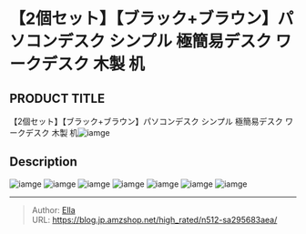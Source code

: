 # 【2個セット】【ブラック&#43;ブラウン】パソコンデスク シンプル 極簡易デスク ワークデスク 木製 机


## PRODUCT TITLE 

【2個セット】【ブラック&#43;ブラウン】パソコンデスク シンプル 極簡易デスク ワークデスク 木製 机![iamge](https://b2bfiles1.gigab2b.cn/image/wkseller/301/20220919_338fffeeeac6f0c44c7d80700259cdc6.jpg)

## Description











![iamge](https://b2bfiles1.gigab2b.cn/image/wkseller/301/wf189982/20200330_889dbc1d255d1e5fc61e7ebcedbbd298.jpg)
![iamge](https://b2bfiles1.gigab2b.cn/image/wkseller/301/wf189982/20200330_aa8d8edbdef2c87e6973afaf56ce0834.jpg)
![iamge](https://b2bfiles1.gigab2b.cn/image/wkseller/301/20220919_899dd3c4e4b50cb5668c79a544d0e9e4.jpg)
![iamge](https://b2bfiles1.gigab2b.cn/image/wkseller/301/20220919_545c08dcb35909069c24241a316a2422.jpg)
![iamge](https://b2bfiles1.gigab2b.cn/image/wkseller/301/20220919_6ecb8271434a300ead1ee7ebee223f13.jpg)
![iamge](https://b2bfiles1.gigab2b.cn/image/wkseller/301/20220919_e90de024995c1980c11d8e95fd7b89a8.jpg)
![iamge](https://b2bfiles1.gigab2b.cn/image/wkseller/301/20220919_b8558858bad3ff56d050b351c6a974d8.jpg)


---

> Author: [Ella](https://blog.jp.amzshop.net/)  
> URL: https://blog.jp.amzshop.net/high_rated/n512-sa295683aea/  

